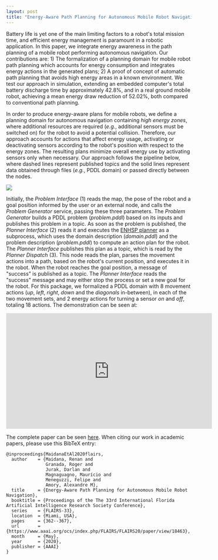 ```yaml
---
layout: post
title: "Energy-Aware Path Planning for Autonomous Mobile Robot Navigation"
---
```


Battery life is yet one of the main limiting factors to a robot's total mission time, and efficient energy management is paramount in a robotic application. In this paper, we integrate energy awareness in the path planning of a mobile robot performing autonomous navigation. Our contributions are: 1) The formalization of a planning domain for mobile robot path planning which accounts for energy consumption and integrates energy actions in the generated plans; 2) A proof of concept of automatic path planning that avoids high energy areas in a known environment. We test our approach in simulation, extending an embedded computer's total battery discharge time by approximately 42.8%, and in a real ground mobile robot, achieving a mean energy draw reduction of 52.02%, both compared to conventional path planning.


In order to produce energy-aware plans for mobile robots, we define a planning domain for autonomous navigation containing *high energy zones*, where additional resources are required (*e.g.*, additional sensors must be switched on) for the robot to avoid a potential collision. Therefore, our approach accounts for actions that affect energy usage, activating or deactivating sensors according to the robot's position with respect to the energy zones. The resulting plans minimize overall energy use by activating sensors only when necessary. Our approach follows the pipeline below, where dashed lines represent published topics and the solid lines represent data obtained through files (*e.g.*, PDDL domain) or passed directly between the nodes.

<img src="https://raw.githubusercontent.com/rogergranada/rogergranada.github.io/master/images/pipeline_eapp.png"/>

Initially, the *Problem Interface* (1) reads the map, the pose of the robot and a goal position informed by the user or an external node, and calls the *Problem Generator* service, passing these three parameters. The *Problem Generator* builds a PDDL problem (*problem.pddl*) based on its inputs and publishes this problem in a topic. As soon as the problem is published, the *Planner Interface* (2) reads it and executes the [ENHSP planner](https://gitlab.com/enricos83/ENHSP-Public) as a subprocess, which uses the domain description (*domain.pddl*) and the problem description (*problem.pddl*) to compute an action plan for the robot. The *Planner Interface* publishes this plan as a topic, which is read by the *Planner Dispatch* (3). This node reads the plan, parses the movement actions into a path, based on the robot's current position, and executes it in the robot. When the robot reaches the goal position, a message of "success" is published as a topic. The *Planner Interface* reads the "success" message and may either stop the process or set a new goal for the robot. For this package, we formalized a PDDL domain with 8 movement actions (*up*, *left*, *right*, *down* and the *diagonals* in-between), in each of the two movement sets, and 2 energy actions for turning a sensor *on* and *off*, totaling 18 actions. The demonstration can be seen at: 

<iframe width="560" height="315" src="https://www.youtube.com/embed/t-r0XOmi9AI" frameborder="0" allow="accelerometer; autoplay; encrypted-media; gyroscope; picture-in-picture" allowfullscreen></iframe>

The complete paper can be seen [here](https://www.aaai.org/ocs/index.php/FLAIRS/FLAIRS20/paper/view/18463). When citing our work in academic papers, please use this BibTeX entry:

```
@inproceedings{MaidanaEtAl2020flairs,
  author    = {Maidana, Renan and 
               Granada, Roger and
               Jurak, Darlan and 
               Magnaguagno, Maurício and
               Meneguzzi, Felipe and 
               Amory, Alexandre M},
  title     = {Energy-Aware Path Planning for Autonomous Mobile Robot Navigation},
  booktitle = {Proceedings of the The 33rd International Florida Artificial Intelligence Research Society Conference},
  series    = {FLAIRS-33},
  location  = {Miami, USA},
  pages     = {362--367},
  url       = {https://www.aaai.org/ocs/index.php/FLAIRS/FLAIRS20/paper/view/18463},
  month     = {May},
  year      = {2020},
  publisher = {AAAI}
}
```


